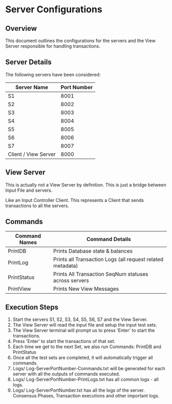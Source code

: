 # Server Configurations

## Overview
This document outlines the configurations for the servers and the View Server responsible for handling transactions.

## Server Details
The following servers have been considered:

| Server Name          | Port Number |
|----------------------|-------------|
| S1                   | 8001        |
| S2                   | 8002        |
| S3                   | 8003        |
| S4                   | 8004        |
| S5                   | 8005        |
| S6                   | 8006        |
| S7                   | 8007        |
| Client / View Server | 8000        |


## View Server
This is actually not a View Server by definition. This is just a bridge between Input File and servers.

Like an Input Controller Client. This represents a Client that sends transactions to all the servers.

## Commands

| Command Names | Command Details                                            |
|---------------|------------------------------------------------------------|
| PrintDB       | Prints Database state & balances                           |
| PrintLog      | Prints all Transaction Logs (all request related metadata) |
| PrintStatus   | Prints All Transaction SeqNum statuses across servers      |
| PrintView     | Prints New View Messages                                   |



## Execution Steps

1. Start the servers S1, S2, S3, S4, S5, S6, S7 and the View Server.
2. The View Server will read the input file and setup the input test sets.
3. The View Server terminal will prompt us to press 'Enter' to start the transactions.
4. Press 'Enter' to start the transactions of that set.
5. Each time we get to the next Set, we also run Commands: PrintDB and PrintStatus
6. Once all the test sets are completed, it will automatically trigger all commands.
7. Logs/ Log-ServerPortNumber-Commands.txt will be generated for each server with all the outputs of commands executed.
8. Logs/ Log-ServerPortNumber-PrintLogs.txt has all common logs - all logs.
9. Logs/ Log-ServerPortNumber.txt has all the logs of the server. Consensus Phases, Transaction executions and other important logs.

